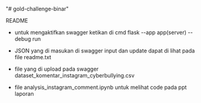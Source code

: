 "# gold-challenge-binar" 

README

* untuk mengaktifkan swagger ketikan di cmd
  flask --app app(server) --debug run

* JSON yang di masukan di swagger input dan update dapat di lihat pada file readme.txt

* file yang di upload pada swagger 
  dataset_komentar_instagram_cyberbullying.csv

* file analysis_instagram_comment.ipynb untuk melihat code pada ppt laporan
